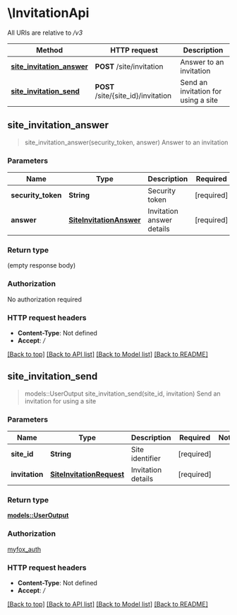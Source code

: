 # \InvitationApi

All URIs are relative to */v3*

Method | HTTP request | Description
------------- | ------------- | -------------
[**site_invitation_answer**](InvitationApi.md#site_invitation_answer) | **POST** /site/invitation | Answer to an invitation
[**site_invitation_send**](InvitationApi.md#site_invitation_send) | **POST** /site/{site_id}/invitation | Send an invitation for using a site



## site_invitation_answer

> site_invitation_answer(security_token, answer)
Answer to an invitation

### Parameters


Name | Type | Description  | Required | Notes
------------- | ------------- | ------------- | ------------- | -------------
**security_token** | **String** | Security token | [required] |
**answer** | [**SiteInvitationAnswer**](SiteInvitationAnswer.md) | Invitation answer details | [required] |

### Return type

 (empty response body)

### Authorization

No authorization required

### HTTP request headers

- **Content-Type**: Not defined
- **Accept**: */*

[[Back to top]](#) [[Back to API list]](../README.md#documentation-for-api-endpoints) [[Back to Model list]](../README.md#documentation-for-models) [[Back to README]](../README.md)


## site_invitation_send

> models::UserOutput site_invitation_send(site_id, invitation)
Send an invitation for using a site

### Parameters


Name | Type | Description  | Required | Notes
------------- | ------------- | ------------- | ------------- | -------------
**site_id** | **String** | Site identifier | [required] |
**invitation** | [**SiteInvitationRequest**](SiteInvitationRequest.md) | Invitation details | [required] |

### Return type

[**models::UserOutput**](UserOutput.md)

### Authorization

[myfox_auth](../README.md#myfox_auth)

### HTTP request headers

- **Content-Type**: Not defined
- **Accept**: */*

[[Back to top]](#) [[Back to API list]](../README.md#documentation-for-api-endpoints) [[Back to Model list]](../README.md#documentation-for-models) [[Back to README]](../README.md)

